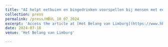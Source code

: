```yaml
---
title: "AI helpt eetbuien en bingedrinken voorspellen bij mensen met eet- of alcoholstoornis"
collection: press
permalink: /press/HBVL_10_07_2024
excerpt: 'Access the article at [Het Belang van Limburg](https://www.hbvl.be/cnt/dmf20240710_91662371)'
date: 2024-07-10
venue: 'Het Belang van Limburg'

---
```

